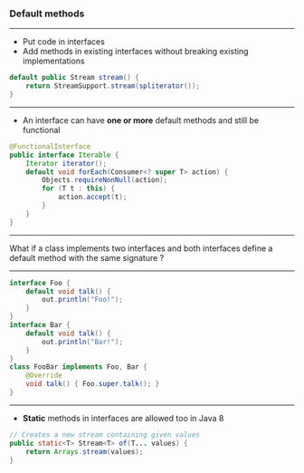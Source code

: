 ### Default methods

---

* Put code in interfaces
* Add methods in existing interfaces without breaking existing implementations

```java
default public Stream stream() {
	return StreamSupport.stream(spliterator());
}
```

---

* An interface can have **one or more** default methods and still be functional

```java
@FunctionalInterface
public interface Iterable {
	Iterator iterator();
	default void forEach(Consumer<? super T> action) {
		Objects.requireNonNull(action);
		for (T t : this) {
			action.accept(t);
		}
	}
}
```

---

What if a class implements two interfaces and both interfaces define a default method with the same signature ?

---

```java
interface Foo {
	default void talk() {
		out.println("Foo!");
	}
}
interface Bar {
	default void talk() {
		out.println("Bar!");
	}
}
class FooBar implements Foo, Bar {
	@Override
	void talk() { Foo.super.talk(); }
}
```

---

* **Static** methods in interfaces are allowed too in Java 8

```java
// Creates a new stream containing given values
public static<T> Stream<T> of(T... values) {
    return Arrays.stream(values);
}
```

